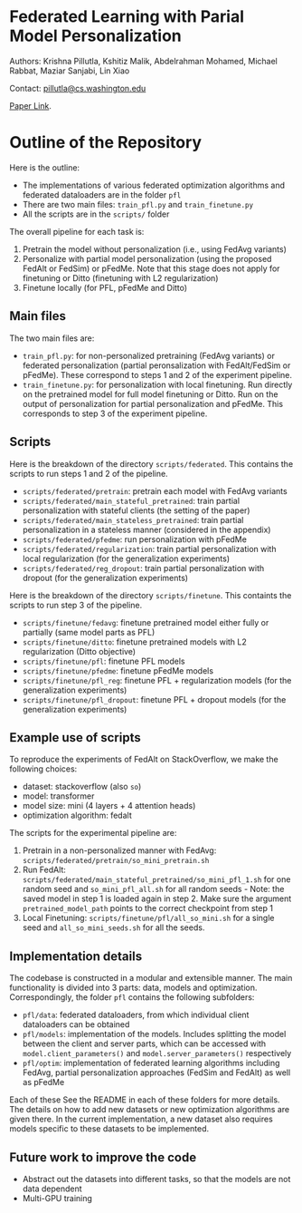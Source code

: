 # Federated Learning with Parial Model Personalization

Authors: Krishna Pillutla, Kshitiz Malik, Abdelrahman Mohamed, Michael Rabbat, Maziar Sanjabi, Lin Xiao

Contact: pillutla@cs.washington.edu

[Paper Link](https://openreview.net/forum?id=iFf26yMjRdN).

# Outline of the Repository

Here is the outline:
- The implementations of various federated optimization algorithms and federated dataloaders are in the folder `pfl`
- There are two main files: `train_pfl.py` and `train_finetune.py`
- All the scripts are in the `scripts/` folder

The overall pipeline for each task is:
1. Pretrain the model without personalization (i.e., using FedAvg variants)
2. Personalize with partial model personalization (using the proposed FedAlt or FedSim) or pFedMe. Note that this stage does not apply for finetuning or Ditto (finetuning with L2 regularization)
3. Finetune locally (for PFL, pFedMe and Ditto)

Main files
----------
The two main files are:
- `train_pfl.py`: for non-personalized pretraining (FedAvg variants) or federated personalization (partial peronsalization with FedAlt/FedSim or pFedMe). These correspond to steps 1 and 2 of the experiment pipeline.
- `train_finetune.py`: for personalization with local finetuning. Run directly on the pretrained model for full model finetuning or Ditto. Run on the output of personalization for partial personalization and pFedMe. This corresponds to step 3 of the experiment pipeline.

Scripts
----------
Here is the breakdown of the directory `scripts/federated`. This contains the scripts to run steps 1 and 2 of the pipeline.
- `scripts/federated/pretrain`: pretrain each model with FedAvg variants
- `scripts/federated/main_stateful_pretrained`: train partial personalization with stateful clients (the setting of the paper)
- `scripts/federated/main_stateless_pretrained`: train partial personalization in a stateless manner (considered in the appendix)
- `scripts/federated/pfedme`: run personalization with pFedMe
- `scripts/federated/regularization`: train partial personalization with local regularization (for the generalization experiments)
- `scripts/federated/reg_dropout`: train partial personalization with dropout (for the generalization experiments)

Here is the breakdown of the directory `scripts/finetune`. This containts the scripts to run step 3 of the pipeline.
- `scripts/finetune/fedavg`: finetune pretrained model either fully or partially (same model parts as PFL)
- `scripts/finetune/ditto`: finetune pretrained models with L2 regularization (Ditto objective)
- `scripts/finetune/pfl`: finetune PFL models
- `scripts/finetune/pfedme`: finetune pFedMe models
- `scripts/finetune/pfl_reg`: finetune PFL + regularization models (for the generalization experiments)
- `scripts/finetune/pfl_dropout`: finetune PFL + dropout models (for the generalization experiments)

Example use of scripts
-----------------------
To reproduce the experiments of FedAlt on StackOverflow, we make the following choices:
- dataset: stackoverflow (also `so`)
- model: transformer
- model size: mini (4 layers + 4 attention heads)
- optimization algorithm: fedalt

The scripts for the experimental pipeline are:
1. Pretrain in a non-personalized manner with FedAvg: `scripts/federated/pretrain/so_mini_pretrain.sh`
2. Run FedAlt: `scripts/federated/main_stateful_pretrained/so_mini_pfl_1.sh` for one random seed and `so_mini_pfl_all.sh` for all random seeds
        - Note: the saved model in step 1 is loaded again in step 2. Make sure the argument `pretrained_model_path` points to the correct checkpoint from step 1
3. Local Finetuning: `scripts/finetune/pfl/all_so_mini.sh` for a single seed and `all_so_mini_seeds.sh` for all the seeds.

Implementation details
----------------------
The codebase is constructed in a modular and extensible manner. The main functionality is divided into 3 parts: data, models and optimization.
Correspondingly, the folder `pfl` contains the following subfolders:
- `pfl/data`: federated dataloaders, from which individual client dataloaders can be obtained
- `pfl/models`: implementation of the models. Includes splitting the model between the client and server parts, which can be accessed with `model.client_parameters()` and `model.server_parameters()` respectively
- `pfl/optim`: implementation of federated learning algorithms including FedAvg, partial personalization approaches (FedSim and FedAlt) as well as pFedMe

Each of these See the README in each of these folders for more details. The details on how to add new datasets or new optimization algorithms are given there. In the current implementation, a new dataset also requires models specific to these datasets to be implemented.

Future work to improve the code
--------------------------------
- Abstract out the datasets into different tasks, so that the models are not data dependent
- Multi-GPU training

